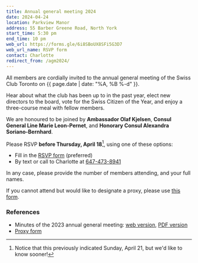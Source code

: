 ```yaml
---
title: Annual general meeting 2024
date: 2024-04-24
location: Parkview Manor
address: 55 Barber Greene Road, North York
start_time: 5:30 pm
end_time: 10 pm
web_url: https://forms.gle/6i8SBoUX8SFi5G3D7
web_url_name: RSVP form
contact: Charlotte
redirect_from: /agm2024/
---
```


All members are cordially invited to the annual general meeting of the Swiss
Club Toronto on {{ page.date | date: "%A, %B %-d" }}.

Hear about what the club has been up to in the past year, elect new directors
to the board, vote for the Swiss Citizen of the Year, and enjoy a three-course
meal with fellow members.

We are honoured to be joined by **Ambassador Olaf Kjelsen**, **Consul General
Line Marie Leon-Pernet**, and **Honorary Consul Alexandra Soriano-Bernhard**.

Please RSVP **before Thursday, April 18**[^1], using one of these options:

[^1]: Notice that this previously indicated Sunday, April 21, but we'd like to
      know sooner!

- Fill in the [RSVP form] (preferred)
- By text or call to Charlotte at [647-473-8941](tel:647-473-8941)

In any case, please provide the number of members attending, and your full
names.

If you cannot attend but would like to designate a proxy, please use [this
form][proxy].

[rsvp form]: <{{ page.web_url }}>

### References

- Minutes of the 2023 annual general meeting: [web version], [PDF version]
- [Proxy form][proxy]

[web version]: <{% post_url 2023-05-07-agm-minutes %}>
[pdf version]: <{% link assets/pdf/meetings/2023-04-14-agm-minutes.pdf %}>
[proxy]: <{% link assets/pdf/2024-04-24-agm-proxy.pdf %}>
